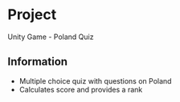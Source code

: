 # Project
Unity Game - Poland Quiz
## Information
- Multiple choice quiz with questions on Poland
- Calculates score and provides a rank
